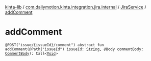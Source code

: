 [kinta-lib](../../index.md) / [com.dailymotion.kinta.integration.jira.internal](../index.md) / [JiraService](index.md) / [addComment](./add-comment.md)

# addComment

`@POST("issue/{issueId}/comment") abstract fun addComment(@Path("issueId") issueId: `[`String`](https://kotlinlang.org/api/latest/jvm/stdlib/kotlin/-string/index.html)`, @Body commentBody: `[`CommentBody`](../-comment-body/index.md)`): Call<`[`Void`](https://docs.oracle.com/javase/6/docs/api/java/lang/Void.html)`>`